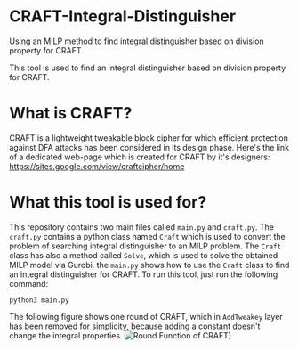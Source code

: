 # CRAFT-Integral-Distinguisher
Using an MILP method to find integral distinguisher based on division property for CRAFT

This tool is used to find an integral distinguisher based on division property for CRAFT. 

# What is CRAFT?
CRAFT is a lightweight tweakable block cipher for which efficient protection against DFA attacks has been considered in its design phase. Here's the link of a dedicated web-page which 
is created for CRAFT by it's designers: 
https://sites.google.com/view/craftcipher/home

# What this tool is used for?
This repository contains two main files called `main.py` and `craft.py`. The `craft.py` contains a python class named `Craft` which is used to convert the problem 
of searching integral distinguisher to an MILP problem. The `Craft` class has also a method called `Solve`, which is used to solve the obtained MILP model via Gurobi. 
the `main.py` shows how to use the `Craft` class to find an integral distinguisher for CRAFT. To run this tool, just run the following command: 

    python3 main.py

The following figure shows one round of CRAFT, which in `AddTweakey` layer has been removed for simplicity, because adding a constant doesn't change the integral properties. 
![Round Function of CRAFT)](https://github.com/hadipourh/CRAFT-Integral-Distinguisher/blob/master/Images/CRAFT-Round-Function.svg)



